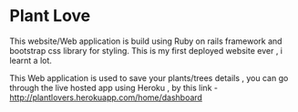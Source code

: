# Plant Love
This website/Web application is build using Ruby on rails framework and bootstrap css library for styling.
This is my first deployed website ever , i learnt a lot.

This Web application is used to save your plants/trees details , you can go through the live hosted app using Heroku , by this link - http://plantlovers.herokuapp.com/home/dashboard


